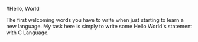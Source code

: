 #Hello, World

The first welcoming words you have to write when just starting to learn a new language. My task here is simply to write some Hello World's statement with C Language. 